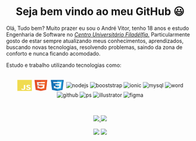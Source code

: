 <div>
  <h1 align="center">Seja bem vindo ao meu GitHub 😃️</h1>
  <p >Olá, Tudo bem? Muito prazer eu sou o André Vitor, tenho 18 anos e estudo Engenharia de Software no <a href="https://www.linkedin.com/school/unifillondrina//"><i>Centro Universitário Filadélfia.</i></a> Particularmente gosto de estar sempre atualizando meus conhecimentos, aprendizados, buscando novas tecnologias, resolvendo problemas, saindo da zona de conforto e nunca ficando acomodado. 
   <p > Estudo e trabalho utilizando tecnologias como:

  <div align="center" valign="top"><br>
  <img align="center" alt="Js" height="30" width="40" src="https://raw.githubusercontent.com/devicons/devicon/master/icons/javascript/javascript-plain.svg">
  <img align="center" alt="HTML" height="30" width="40" src="https://raw.githubusercontent.com/devicons/devicon/master/icons/html5/html5-original.svg">
  <img align="center" alt="CSS" height="30" width="40" src="https://raw.githubusercontent.com/devicons/devicon/master/icons/css3/css3-original.svg">
  <img align="center" alt="nodejs" height="30" width="40" src="https://cdn.worldvectorlogo.com/logos/nodejs-icon.svg">
  <img align="center" alt="booststrap" height="30" width="40" src="https://cdn.jsdelivr.net/gh/devicons/devicon/icons/bootstrap/bootstrap-plain.svg" />
  <img align="center" alt="ionic" height="30" width="40" src="https://cdn.jsdelivr.net/gh/devicons/devicon/icons/ionic/ionic-original.svg" />
  <img align="center" alt="mysql" height="30" width="40" src="https://cdn.jsdelivr.net/gh/devicons/devicon/icons/mysql/mysql-original.svg" />
  <img align="center" alt="word" height="30" width="40" src="https://cdn.jsdelivr.net/gh/devicons/devicon/icons/wordpress/wordpress-plain.svg" />
  <img align="center" alt="github" height="30" width="40" src="https://cdn.jsdelivr.net/gh/devicons/devicon/icons/github/github-original.svg" />
  <img align="center" alt="ps" height="30" width="40" src="https://cdn.jsdelivr.net/gh/devicons/devicon/icons/photoshop/photoshop-plain.svg" />
  <img align="center" alt="illustrator" height="30" width="40" src="https://cdn.jsdelivr.net/gh/devicons/devicon/icons/illustrator/illustrator-plain.svg" />
  <img align="center" alt="figma" height="30" width="40" src="https://cdn.jsdelivr.net/gh/devicons/devicon/icons/figma/figma-original.svg" />
  </div><br>
  
</div>

##

<div align="center">
  <a href="https://github.com/Andre-Bigaran">
    <img height="150em" src="https://github-readme-stats.vercel.app/api?username=Andre-Bigaran&show_icons=true&theme=buely&include_all_commits=true&count_private=true"/>
    <img height="150em" src="https://github-readme-stats.vercel.app/api/top-langs/?username=Andre-Bigaran&layout=compact&langs_count=7&theme=buely"/>
  </a>
</div>

<br>

<div align="center">
  <a href="https://www.linkedin.com/in/andr%C3%A9-vitor-bigaran-santos-622a07202/" target="_blank"><img src="https://img.shields.io/badge/-LinkedIn-%230077B5?style=for-the-badge&logo=linkedin&logoColor=white" target="_blank"></a> 
  <a href="mailto:andrevbigaran12@gmail.com"><img src="https://img.shields.io/badge/Gmail-D14836?style=for-the-badge&logo=gmail&logoColor=white" style="max-width: 100%"></a>
</div>

